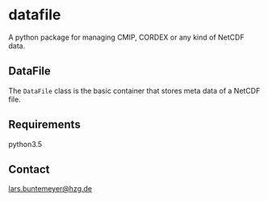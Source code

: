 # datafile

A python package for managing CMIP, CORDEX or any kind of NetCDF data.

## DataFile

The `DataFile` class is the basic container that stores meta data of a NetCDF file.

## Requirements

python3.5

## Contact

lars.buntemeyer@hzg.de


